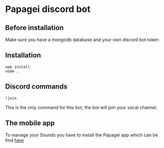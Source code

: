 # Papagei discord bot

## Before installation

Make sure you have a mongodb database and your own discord bot token

## Installation

```
npm install
node .
```

## Discord commands

```
!join
```
This is the only command for this bot, the bot will join your vocal channel.

## The mobile app

To manage your Sounds you have to install the Papagei app which can be find [here](https://github.com/c-noblet/Papagei-MobileApp)
